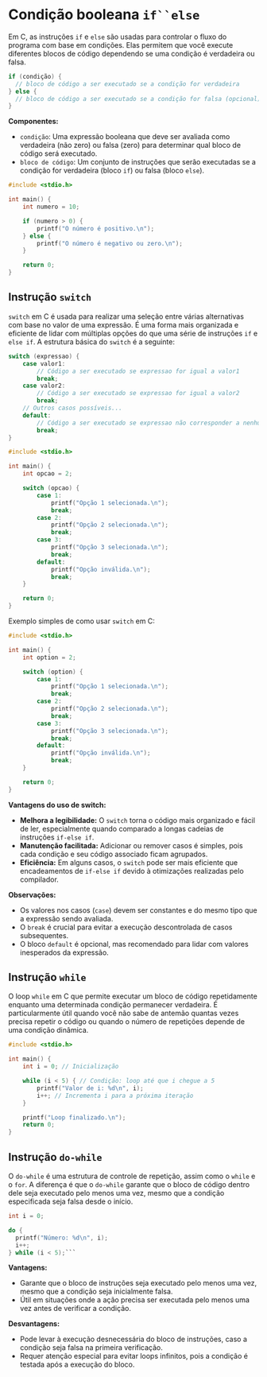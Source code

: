 # Condição booleana `if``else`

Em C, as instruções `if` e `else` são usadas para controlar o fluxo do programa com base em condições. Elas permitem que você execute diferentes blocos de código dependendo se uma condição é verdadeira ou falsa.

```c
if (condição) {
  // bloco de código a ser executado se a condição for verdadeira
} else {
  // bloco de código a ser executado se a condição for falsa (opcional)
}
```

**Componentes:**

- `condição`: Uma expressão booleana que deve ser avaliada como verdadeira (não zero) ou falsa (zero) para determinar qual bloco de código será executado.
- `bloco de código`: Um conjunto de instruções que serão executadas se a condição for verdadeira (bloco `if`) ou falsa (bloco `else`).

```c
#include <stdio.h>

int main() {
    int numero = 10;

    if (numero > 0) {
        printf("O número é positivo.\n");
    } else {
        printf("O número é negativo ou zero.\n");
    }

    return 0;
}
```

## Instrução `switch`

`switch` em C é usada para realizar uma seleção entre várias alternativas com base no valor de uma expressão. É uma forma mais organizada e eficiente de lidar com múltiplas opções do que uma série de instruções `if` e `else if`. A estrutura básica do `switch` é a seguinte:

```c
switch (expressao) {
    case valor1:
        // Código a ser executado se expressao for igual a valor1
        break;
    case valor2:
        // Código a ser executado se expressao for igual a valor2
        break;
    // Outros casos possíveis...
    default:
        // Código a ser executado se expressao não corresponder a nenhum dos valores anteriores
        break;
}
```

```c
#include <stdio.h>

int main() {
    int opcao = 2;

    switch (opcao) {
        case 1:
            printf("Opção 1 selecionada.\n");
            break;
        case 2:
            printf("Opção 2 selecionada.\n");
            break;
        case 3:
            printf("Opção 3 selecionada.\n");
            break;
        default:
            printf("Opção inválida.\n");
            break;
    }

    return 0;
}
```

Exemplo simples de como usar `switch` em C:

```c
#include <stdio.h>

int main() {
    int option = 2;

    switch (option) {
        case 1:
            printf("Opção 1 selecionada.\n");
            break;
        case 2:
            printf("Opção 2 selecionada.\n");
            break;
        case 3:
            printf("Opção 3 selecionada.\n");
            break;
        default:
            printf("Opção inválida.\n");
            break;
    }

    return 0;
}
```

**Vantagens do uso de switch:**

- **Melhora a legibilidade:** O `switch` torna o código mais organizado e fácil de ler, especialmente quando comparado a longas cadeias de instruções `if-else if`.
- **Manutenção facilitada:** Adicionar ou remover casos é simples, pois cada condição e seu código associado ficam agrupados.
- **Eficiência:** Em alguns casos, o `switch` pode ser mais eficiente que encadeamentos de `if-else if` devido à otimizações realizadas pelo compilador.

**Observações:**

- Os valores nos casos (`case`) devem ser constantes e do mesmo tipo que a expressão sendo avaliada.
- O `break` é crucial para evitar a execução descontrolada de casos subsequentes.
- O bloco `default` é opcional, mas recomendado para lidar com valores inesperados da expressão.

## Instrução `while`

O loop `while` em C que permite executar um bloco de código repetidamente enquanto uma determinada condição permanecer verdadeira. É particularmente útil quando você não sabe de antemão quantas vezes precisa repetir o código ou quando o número de repetições depende de uma condição dinâmica.

```c
#include <stdio.h>

int main() {
    int i = 0; // Inicialização

    while (i < 5) { // Condição: loop até que i chegue a 5
        printf("Valor de i: %d\n", i);
        i++; // Incrementa i para a próxima iteração
    }

    printf("Loop finalizado.\n");
    return 0;
}
```

## Instrução `do-while`

O `do-while` é uma estrutura de controle de repetição, assim como o `while` e o `for`. A diferença é que o `do-while` garante que o bloco de código dentro dele seja executado pelo menos uma vez, mesmo que a condição especificada seja falsa desde o início.

```c
int i = 0;

do {
  printf("Número: %d\n", i);
  i++;
} while (i < 5);```


```

**Vantagens:**

- Garante que o bloco de instruções seja executado pelo menos uma vez, mesmo que a condição seja inicialmente falsa.
- Útil em situações onde a ação precisa ser executada pelo menos uma vez antes de verificar a condição.

**Desvantagens:**

- Pode levar à execução desnecessária do bloco de instruções, caso a condição seja falsa na primeira verificação.
- Requer atenção especial para evitar loops infinitos, pois a condição é testada após a execução do bloco.
